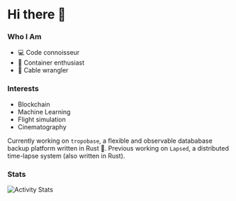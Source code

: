 # Hi there 👋

### Who I Am
- 💻 Code connoisseur
- 🐳 Container enthusiast
- 🐍 Cable wrangler

### Interests
- Blockchain
- Machine Learning
- Flight simulation
- Cinematography


Currently working on `tropobase`, a flexible and observable datababase backup platform written in Rust 🚀.
Previous working on `Lapsed`, a distributed time-lapse system (also written in Rust).


### Stats

![Activity Stats](https://github-readme-stats.vercel.app/api?username=philipposslicher&show_icons=true&count_private=true&theme=monokai)
